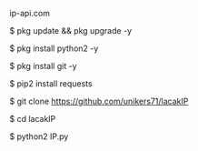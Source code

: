 ip-api.com

$ pkg update && pkg upgrade -y

$ pkg install python2 -y

$ pkg install git -y

$ pip2 install requests

$ git clone https://github.com/unikers71/lacakIP

$ cd lacakIP

$ python2 IP.py
